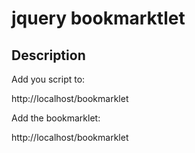 jquery bookmarktlet
==================

Description
-----------
Add you script to:

  http://localhost/bookmarklet

Add the bookmarklet:

  http://localhost/bookmarklet
